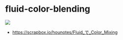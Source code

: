 # fluid-color-blending
![](https://i.gyazo.com/c1776da0233e072256f8e55e029d93ae.gif)  
- https://scrapbox.io/hounotes/Fluid_で_Color_Mixing